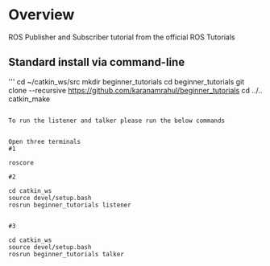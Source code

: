 # Overview


ROS Publisher and Subscriber tutorial from the official ROS Tutorials

## Standard install via command-line

'''
cd ~/catkin_ws/src
mkdir beginner_tutorials
cd beginner_tutorials
git clone --recursive https://github.com/karanamrahul/beginner_tutorials
cd ../..
catkin_make
```

To run the listener and talker please run the below commands


Open three terminals
#1

roscore

#2

cd catkin_ws
source devel/setup.bash
rosrun beginner_tutorials listener


#3  

cd catkin_ws
source devel/setup.bash
rosrun beginner_tutorials talker
